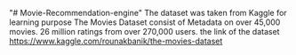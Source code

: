 "# Movie-Recommendation-engine" 
The dataset was taken from Kaggle for learning purpose
The Movies Dataset consist of Metadata on over 45,000 movies. 26 million ratings from over 270,000 users.
the link of the dataset https://www.kaggle.com/rounakbanik/the-movies-dataset
